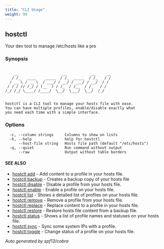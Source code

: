 ```yaml
---
title: "CLI Usage"
weight: 90
---
```


## hostctl

Your dev tool to manage /etc/hosts like a pro

### Synopsis

```

    __                    __           __     __
   / /_   ____    _____  / /_  _____  / /_   / /
  / __ \ / __ \  / ___/ / __/ / ___/ / __/  / /
 / / / // /_/ / (__  ) / /_  / /__  / /_   / /
/_/ /_/ \____/ /____/  \__/  \___/  \__/  /_/


hostctl is a CLI tool to manage your hosts file with ease.
You can have multiple profiles, enable/disable exactly what
you need each time with a simple interface.

```


### Options

```
  -c, --column strings     Columns to show on lists
  -h, --help               help for hostctl
      --host-file string   Hosts file path (default "/etc/hosts")
  -q, --quiet              Run command without output
      --raw                Output without table borders
```

#### SEE ALSO

* [hostctl add](/docs/cli-usage/add)	 - Add content to a profile in your hosts file.
* [hostctl backup](/docs/cli-usage/backup)	 - Creates a backup copy of your hosts file
* [hostctl disable](/docs/cli-usage/disable)	 - Disable a profile from your hosts file.
* [hostctl enable](/docs/cli-usage/enable)	 - Enable a profile on your hosts file.
* [hostctl list](/docs/cli-usage/list)	 - Shows a detailed list of profiles on your hosts file.
* [hostctl remove](/docs/cli-usage/remove)	 - Remove a profile from your hosts file.
* [hostctl replace](/docs/cli-usage/replace)	 - Replace content to a profile in your hosts file.
* [hostctl restore](/docs/cli-usage/restore)	 - Restore hosts file content from a backup file.
* [hostctl status](/docs/cli-usage/status)	 - Shows a list of profile names and statuses on your hosts file.
* [hostctl sync](/docs/cli-usage/sync)	 - Sync some system IPs with a profile.
* [hostctl toggle](/docs/cli-usage/toggle)	 - Change status of a profile on your hosts file.

*Auto generated by spf13/cobra*
